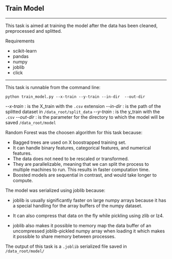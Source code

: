 ## Train Model
---

This task is aimed at training the model after the data has been cleaned, preprocessed and splitted.

Requirements
- scikit-learn
- pandas
- numpy
- joblib
- click 

---

This task is runnable from the command line:

`python train_model.py --x-train --y-train --in-dir  --out-dir`

*--x-train* : is the X_train with the `.csv` extension
*--in-dir* : is the path of the splitted dataset in  `/data_root/split_data`
*--y-train* : is the y_train with the `.csv`
*--out-dir* : is the parameter for the directory to which the model will be saved `/data_root/model`

Random Forest was the choosen algorithm for this task because:

- Bagged trees are used on X boostrapped training set.
- It can handle binary features, categorical features, and numerical features. 
- The data does not need to be rescaled or transformed.
- They are parallelizable, meaning that we can split the process to multiple machines to run. This results in faster computation time.
- Boosted models are sequential in contrast, and would take longer to compute.


The model was serialized using joblib because:

- joblib is usually significantly faster on large numpy arrays because it has a special handling for the array buffers of the numpy dataset. 

- It can also compress that data on the fly while pickling using zlib or lz4.

- joblib also makes it possible to memory map the data buffer of an uncompressed joblib-pickled numpy array when loading it which makes it possible to share memory between processes.

The output of this task is a `.joblib` serialized file saved in `/data_root/model/`
